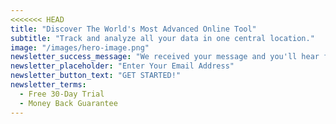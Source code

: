 ```yaml
---
<<<<<<< HEAD
title: "Discover The World's Most Advanced Online Tool"
subtitle: "Track and analyze all your data in one central location."
image: "/images/hero-image.png"
newsletter_success_message: "We received your message and you'll hear from us soon. Thank You!"
newsletter_placeholder: "Enter Your Email Address"
newsletter_button_text: "GET STARTED!"
newsletter_terms:
  - Free 30-Day Trial
  - Money Back Guarantee
---
```

